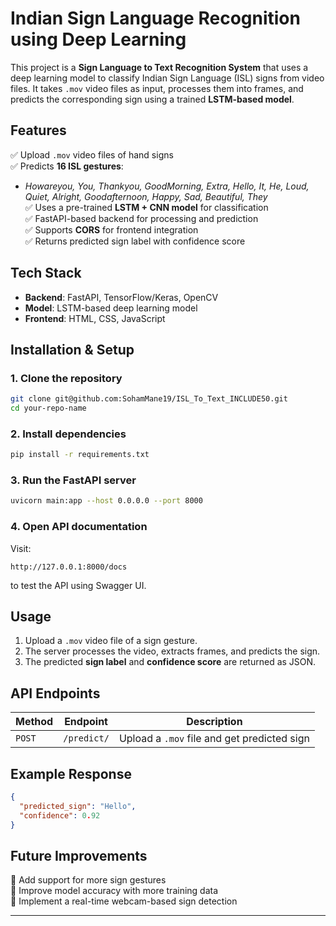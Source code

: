 # **Indian Sign Language Recognition using Deep Learning**

This project is a **Sign Language to Text Recognition System** that uses a deep learning model to classify Indian Sign Language (ISL) signs from video files. It takes `.mov` video files as input, processes them into frames, and predicts the corresponding sign using a trained **LSTM-based model**.

## **Features**
✅ Upload `.mov` video files of hand signs  
✅ Predicts **16 ISL gestures**:  
   - *Howareyou, You, Thankyou, GoodMorning, Extra, Hello, It, He, Loud, Quiet, Alright, Goodafternoon, Happy, Sad, Beautiful, They*  
✅ Uses a pre-trained **LSTM + CNN model** for classification  
✅ FastAPI-based backend for processing and prediction  
✅ Supports **CORS** for frontend integration  
✅ Returns predicted sign label with confidence score  

## **Tech Stack**
- **Backend**: FastAPI, TensorFlow/Keras, OpenCV  
- **Model**: LSTM-based deep learning model  
- **Frontend**: HTML, CSS, JavaScript   
  

## **Installation & Setup**
### **1. Clone the repository**  
```sh
git clone git@github.com:SohamMane19/ISL_To_Text_INCLUDE50.git 
cd your-repo-name
```
### **2. Install dependencies**  
```sh
pip install -r requirements.txt
```
### **3. Run the FastAPI server**  
```sh
uvicorn main:app --host 0.0.0.0 --port 8000
```
### **4. Open API documentation**
Visit:  
```
http://127.0.0.1:8000/docs
```
to test the API using Swagger UI.

## **Usage**
1. Upload a `.mov` video file of a sign gesture.  
2. The server processes the video, extracts frames, and predicts the sign.  
3. The predicted **sign label** and **confidence score** are returned as JSON.  

## **API Endpoints**
| Method | Endpoint | Description |
|--------|---------|-------------|
| `POST` | `/predict/` | Upload a `.mov` file and get predicted sign |

## **Example Response**
```json
{
  "predicted_sign": "Hello",
  "confidence": 0.92
}
```

## **Future Improvements**
🔹 Add support for more sign gestures  
🔹 Improve model accuracy with more training data  
🔹 Implement a real-time webcam-based sign detection  

---



